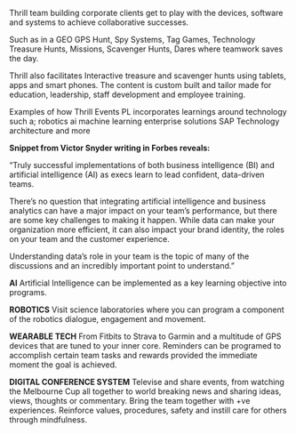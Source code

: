 Thrill team building corporate clients get to play with the devices, software and systems to achieve collaborative successes.

Such as in a GEO GPS Hunt, Spy Systems, Tag Games, Technology Treasure Hunts, Missions, Scavenger Hunts, Dares where teamwork saves the day.

Thrill also facilitates Interactive treasure and scavenger hunts using tablets, apps and smart phones. The content is custom built and tailor made for education, leadership, staff development and employee training.

Examples of how Thrill Events PL incorporates learnings around technology such a;
robotics
ai
machine learning
enterprise solutions
SAP
Technology architecture and more

**Snippet from Victor Snyder writing in Forbes reveals:**

“Truly successful implementations of both business intelligence (BI) and artificial intelligence (AI) as execs learn to lead confident, data-driven teams.

There’s no question that integrating artificial intelligence and business analytics can have a major impact on your team’s performance, but there are some key challenges to making it happen. While data can make your organization more efficient, it can also impact your brand identity, the roles on your team and the customer experience.

Understanding data’s role in your team is the topic of many of the discussions and an incredibly important point to understand.”

**AI**
Artificial Intelligence can be implemented as a key learning objective into programs.

**ROBOTICS**
Visit science laboratories where you can program a component of the robotics dialogue, engagement and movement.

**WEARABLE TECH**
From Fitbits to Strava to Garmin and a multitude of GPS devices that are tuned to your inner core. Reminders can be programed to accomplish certain team tasks and rewards provided the immediate moment the goal is achieved.

**DIGITAL CONFERENCE SYSTEM**
Televise and share events, from watching the Melbourne Cup all together to world breaking news and sharing ideas, views, thoughts or commentary. Bring the team together with +ve experiences. Reinforce values, procedures, safety and instill care for others through mindfulness.

